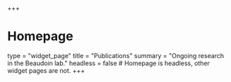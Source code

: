 +++
# Homepage
type = "widget_page"
title = "Publications"
summary = "Ongoing research in the Beaudoin lab."
headless = false  # Homepage is headless, other widget pages are not.
+++
